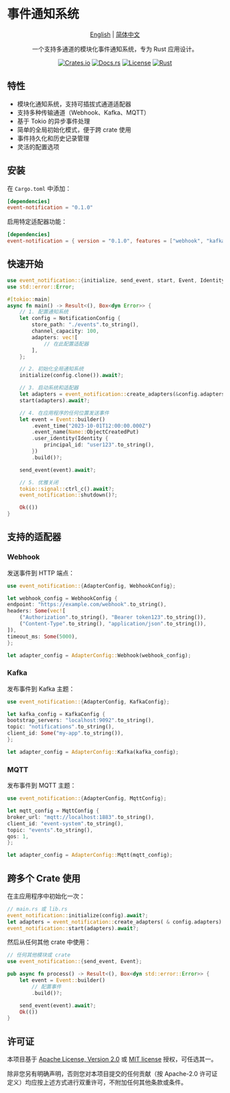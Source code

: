 # 事件通知系统

<div align="center">

[English](./README.md) | [简体中文](./README-zh.md)

一个支持多通道的模块化事件通知系统，专为 Rust 应用设计。

[![Crates.io](https://img.shields.io/crates/v/event-notification.svg)](https://crates.io/crates/event-notification)
[![Docs.rs](https://docs.rs/event-notification/badge.svg)](https://docs.rs/event-notification)
[![License](https://img.shields.io/badge/license-Apache%202.0%20or%20MIT-blue.svg)](LICENSE-APACHE)
[![Rust](https://github.com/houseme/event-notification/workflows/Rust/badge.svg)](https://github.com/houseme/event-notification/actions)

</div>

## 特性

- 模块化通知系统，支持可插拔式通道适配器
- 支持多种传输通道（Webhook、Kafka、MQTT）
- 基于 Tokio 的异步事件处理
- 简单的全局初始化模式，便于跨 crate 使用
- 事件持久化和历史记录管理
- 灵活的配置选项

## 安装

在 `Cargo.toml` 中添加：

```toml
[dependencies]
event-notification = "0.1.0"
```

启用特定适配器功能：

```toml
[dependencies]
event-notification = { version = "0.1.0", features = ["webhook", "kafka", "mqtt"] }
```

## 快速开始

```rust
use event_notification::{initialize, send_event, start, Event, Identity, Name, NotificationConfig};
use std::error::Error;

#[tokio::main]
async fn main() -> Result<(), Box<dyn Error>> {
    // 1. 配置通知系统
    let config = NotificationConfig {
        store_path: "./events".to_string(),
        channel_capacity: 100,
        adapters: vec![
            // 在此配置适配器
        ],
    };

    // 2. 初始化全局通知系统
    initialize(config.clone()).await?;

    // 3. 启动系统和适配器
    let adapters = event_notification::create_adapters(&config.adapters)?;
    start(adapters).await?;

    // 4. 在应用程序的任何位置发送事件
    let event = Event::builder()
        .event_time("2023-10-01T12:00:00.000Z")
        .event_name(Name::ObjectCreatedPut)
        .user_identity(Identity {
            principal_id: "user123".to_string(),
        })
        .build()?;

    send_event(event).await?;

    // 5. 优雅关闭
    tokio::signal::ctrl_c().await?;
    event_notification::shutdown()?;

    Ok(())
}
```

## 支持的适配器

### Webhook

发送事件到 HTTP 端点：

```rust
use event_notification::{AdapterConfig, WebhookConfig};

let webhook_config = WebhookConfig {
endpoint: "https://example.com/webhook".to_string(),
headers: Some(vec![
    ("Authorization".to_string(), "Bearer token123".to_string()),
    ("Content-Type".to_string(), "application/json".to_string()),
]),
timeout_ms: Some(5000),
};

let adapter_config = AdapterConfig::Webhook(webhook_config);
```

### Kafka

发布事件到 Kafka 主题：

```rust
use event_notification::{AdapterConfig, KafkaConfig};

let kafka_config = KafkaConfig {
bootstrap_servers: "localhost:9092".to_string(),
topic: "notifications".to_string(),
client_id: Some("my-app".to_string()),
};

let adapter_config = AdapterConfig::Kafka(kafka_config);
```

### MQTT

发布事件到 MQTT 主题：

```rust
use event_notification::{AdapterConfig, MqttConfig};

let mqtt_config = MqttConfig {
broker_url: "mqtt://localhost:1883".to_string(),
client_id: "event-system".to_string(),
topic: "events".to_string(),
qos: 1,
};

let adapter_config = AdapterConfig::Mqtt(mqtt_config);
```

## 跨多个 Crate 使用

在主应用程序中初始化一次：

```rust
// main.rs 或 lib.rs
event_notification::initialize(config).await?;
let adapters = event_notification::create_adapters( & config.adapters) ?;
event_notification::start(adapters).await?;
```

然后从任何其他 crate 中使用：

```rust
// 任何其他模块或 crate
use event_notification::{send_event, Event};

pub async fn process() -> Result<(), Box<dyn std::error::Error>> {
    let event = Event::builder()
        // 配置事件
        .build()?;

    send_event(event).await?;
    Ok(())
}
```

## 许可证

本项目基于 [Apache License, Version 2.0](LICENSE-APACHE) 或 [MIT license](LICENSE-MIT) 授权，可任选其一。

除非您另有明确声明，否则您对本项目提交的任何贡献（按 Apache-2.0 许可证定义）均应按上述方式进行双重许可，不附加任何其他条款或条件。
